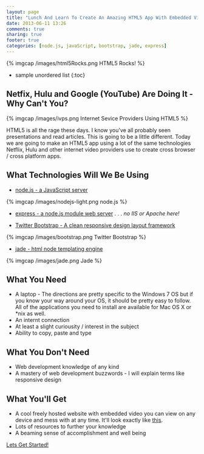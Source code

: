 ```yaml
---
layout: page
title: "Lunch And Learn To Create An Amazing HTML5 App With Embedded Video"
date: 2013-06-11 13:26
comments: true
sharing: true
footer: true
categories: [node.js, javaScript, bootstrap, jade, express]
---
```


{% imgcap /images/html5Rocks.png HTML5 Rocks! %}

* sample unordered list
{:toc}

## Netfix, Hulu and Google (YouTube) Are Doing It - Why Can't You?

{% imgcap /images/ivps.png Internet Sevice Providers Using HTML5 %}

HTML5 is all the rage these days.  I know you've all probably seen presentations and read articles.
This is going to be a little different.  Today we are going to make an HTML5 app using
a lot of the same technologies Netflix, Hulu and other internet video providers use to create
cross browser / cross platform apps.

## What Technologies Will We Be Using

 * [node.js - a JavaScript server](http://nodejs.org/)

 {% imgcap /images/nodejs-light.png node.js %}

 * [express - a node.js module web server](http://expressjs.com/) . . . *no IIS or Apache here!*

 * [Twitter Bootstrap - A clean responsive design layout framework](http://twitter.github.io/bootstrap/)

 {% imgcap /images/bootstrap.png Twitter Bootstrap %}

 * [jade - html node templating engine](http://jade-lang.com/)

 {% imgcap /images/jade.png Jade %}

## What You Need

 * A laptop - The directions are pretty specific to the Windows 7 OS
  but if you know your way around your OS, it should be pretty easy to follow.
  All of the applications you need to install are available for Mac OS X or *nix as well.
 * An internt connection
 * At least a slight curiousity / interest in the subject
 * Ability to copy, paste and type

## What You Don't Need

 * Web development knowledge of any kind
 * A mastery of web development buzzwords - I will explain terms like responsive design

## What You'll Get

 * A cool freely hosted website with embedded video you can view on any device and mess with at any time.
 It'll look exactly like [this](http://lit-ocean-2531.herokuapp.com/).
 * Lots of resources to further your knowledge
 * A beaming sense of accomplishment and well being

[Lets Get Started!](/getting-started/)

